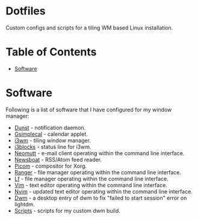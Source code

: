 # Dotfiles

Custom configs and scripts for a tiling WM based Linux installation.

Table of Contents
=================
* [Software](#Software)

# Software

Following is a list of software that I have configured for my window manager:

* [Dunst](tree/master/dunst/) - notification daemon.
* [Gsimplecal](tree/master/gsimplecal/) - calendar applet.
* [i3wm](/tree/master/i3/) - tiling window manager.
* [i3blocks](tree/master/i3blocks/) - status line for i3wm.
* [Neomutt](tree/master/mutt/) - e-mail client operating within the command line interface.
* [Newsboat](tree/master/newsboat_config/) - RSS/Atom feed reader.
* [Picom](tree/master/picom/) - compositor for Xorg.
* [Ranger](tree/master/ranger/) - file manager operating within the command line interface.
* [Lf](tree/master/lf/) - file manager operating within the command line interface.
* [Vim](tree/master/.vimrc) - text editor operating within the command line interface.
* [Nvim](tree/master/init.vim) - updated text editor operating within the command line interface.
* [Dwm](tree/master/dwm.desktop) - a desktop entry of dwm to fix "failed to start session" error on lightdm.
* [Scripts](tree/master/.local/bin/) - scripts for my custom dwm build.
